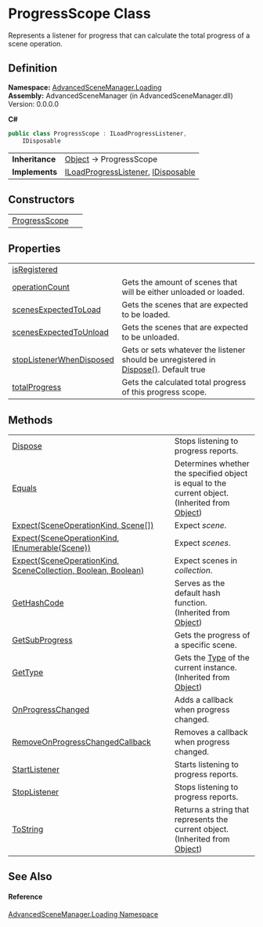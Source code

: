 # ProgressScope Class


Represents a listener for progress that can calculate the total progress of a scene operation.



## Definition
**Namespace:** <a href="N_AdvancedSceneManager_Loading.md">AdvancedSceneManager.Loading</a>  
**Assembly:** AdvancedSceneManager (in AdvancedSceneManager.dll) Version: 0.0.0.0

**C#**
``` C#
public class ProgressScope : ILoadProgressListener, 
	IDisposable
```

<table><tr><td><strong>Inheritance</strong></td><td><a href="https://learn.microsoft.com/dotnet/api/system.object" target="_blank" rel="noopener noreferrer">Object</a>  →  ProgressScope</td></tr>
<tr><td><strong>Implements</strong></td><td><a href="T_AdvancedSceneManager_Loading_ILoadProgressListener.md">ILoadProgressListener</a>, <a href="https://learn.microsoft.com/dotnet/api/system.idisposable" target="_blank" rel="noopener noreferrer">IDisposable</a></td></tr>
</table>



## Constructors
<table>
<tr>
<td><a href="M_AdvancedSceneManager_Loading_ProgressScope__ctor.md">ProgressScope</a></td>
<td> </td></tr>
</table>

## Properties
<table>
<tr>
<td><a href="P_AdvancedSceneManager_Loading_ProgressScope_isRegistered.md">isRegistered</a></td>
<td> </td></tr>
<tr>
<td><a href="P_AdvancedSceneManager_Loading_ProgressScope_operationCount.md">operationCount</a></td>
<td>Gets the amount of scenes that will be either unloaded or loaded.</td></tr>
<tr>
<td><a href="P_AdvancedSceneManager_Loading_ProgressScope_scenesExpectedToLoad.md">scenesExpectedToLoad</a></td>
<td>Gets the scenes that are expected to be loaded.</td></tr>
<tr>
<td><a href="P_AdvancedSceneManager_Loading_ProgressScope_scenesExpectedToUnload.md">scenesExpectedToUnload</a></td>
<td>Gets the scenes that are expected to be unloaded.</td></tr>
<tr>
<td><a href="P_AdvancedSceneManager_Loading_ProgressScope_stopListenerWhenDisposed.md">stopListenerWhenDisposed</a></td>
<td>Gets or sets whatever the listener should be unregistered in <a href="M_AdvancedSceneManager_Loading_ProgressScope_Dispose.md">Dispose()</a>. Default true</td></tr>
<tr>
<td><a href="P_AdvancedSceneManager_Loading_ProgressScope_totalProgress.md">totalProgress</a></td>
<td>Gets the calculated total progress of this progress scope.</td></tr>
</table>

## Methods
<table>
<tr>
<td><a href="M_AdvancedSceneManager_Loading_ProgressScope_Dispose.md">Dispose</a></td>
<td>Stops listening to progress reports.</td></tr>
<tr>
<td><a href="https://learn.microsoft.com/dotnet/api/system.object.equals#system-object-equals(system-object)" target="_blank" rel="noopener noreferrer">Equals</a></td>
<td>Determines whether the specified object is equal to the current object.<br />(Inherited from <a href="https://learn.microsoft.com/dotnet/api/system.object" target="_blank" rel="noopener noreferrer">Object</a>)</td></tr>
<tr>
<td><a href="M_AdvancedSceneManager_Loading_ProgressScope_Expect.md">Expect(SceneOperationKind, Scene[])</a></td>
<td>Expect <em>scene</em>.</td></tr>
<tr>
<td><a href="M_AdvancedSceneManager_Loading_ProgressScope_Expect_2.md">Expect(SceneOperationKind, IEnumerable(Scene))</a></td>
<td>Expect <em>scenes</em>.</td></tr>
<tr>
<td><a href="M_AdvancedSceneManager_Loading_ProgressScope_Expect_1.md">Expect(SceneOperationKind, SceneCollection, Boolean, Boolean)</a></td>
<td>Expect scenes in <em>collection</em>.</td></tr>
<tr>
<td><a href="https://learn.microsoft.com/dotnet/api/system.object.gethashcode" target="_blank" rel="noopener noreferrer">GetHashCode</a></td>
<td>Serves as the default hash function.<br />(Inherited from <a href="https://learn.microsoft.com/dotnet/api/system.object" target="_blank" rel="noopener noreferrer">Object</a>)</td></tr>
<tr>
<td><a href="M_AdvancedSceneManager_Loading_ProgressScope_GetSubProgress.md">GetSubProgress</a></td>
<td>Gets the progress of a specific scene.</td></tr>
<tr>
<td><a href="https://learn.microsoft.com/dotnet/api/system.object.gettype" target="_blank" rel="noopener noreferrer">GetType</a></td>
<td>Gets the <a href="https://learn.microsoft.com/dotnet/api/system.type" target="_blank" rel="noopener noreferrer">Type</a> of the current instance.<br />(Inherited from <a href="https://learn.microsoft.com/dotnet/api/system.object" target="_blank" rel="noopener noreferrer">Object</a>)</td></tr>
<tr>
<td><a href="M_AdvancedSceneManager_Loading_ProgressScope_OnProgressChanged.md">OnProgressChanged</a></td>
<td>Adds a callback when progress changed.</td></tr>
<tr>
<td><a href="M_AdvancedSceneManager_Loading_ProgressScope_RemoveOnProgressChangedCallback.md">RemoveOnProgressChangedCallback</a></td>
<td>Removes a callback when progress changed.</td></tr>
<tr>
<td><a href="M_AdvancedSceneManager_Loading_ProgressScope_StartListener.md">StartListener</a></td>
<td>Starts listening to progress reports.</td></tr>
<tr>
<td><a href="M_AdvancedSceneManager_Loading_ProgressScope_StopListener.md">StopListener</a></td>
<td>Stops listening to progress reports.</td></tr>
<tr>
<td><a href="https://learn.microsoft.com/dotnet/api/system.object.tostring" target="_blank" rel="noopener noreferrer">ToString</a></td>
<td>Returns a string that represents the current object.<br />(Inherited from <a href="https://learn.microsoft.com/dotnet/api/system.object" target="_blank" rel="noopener noreferrer">Object</a>)</td></tr>
</table>

## See Also


#### Reference
<a href="N_AdvancedSceneManager_Loading.md">AdvancedSceneManager.Loading Namespace</a>  

